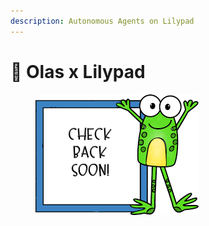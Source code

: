 ```yaml
---
description: Autonomous Agents on Lilypad
---
```


# 🤖 Olas x Lilypad

<figure><img src="../.gitbook/assets/image (41).png" alt=""><figcaption></figcaption></figure>
